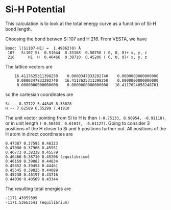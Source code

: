 # Si-H Potential

This calculation is to look at the total energy curve as a function of Si-H bond length.

Choosing the bond betwen Si 107 and H 216. From VESTA, we have
```
Bond: l(Si107-H1) =  1.49062(0) Å
 107   Si107 Si  0.51044  0.33168  0.50758 ( 0, 0, 0)+ x, y, z
 216      H1  H  0.46466  0.38710  0.45206 ( 0, 0, 0)+ x, y, z
```

The lattice vectors are
```
    16.4117625311398250    0.0000347833292740    0.0000000000000000
     0.0000347833292740   16.4117625311398250    0.0000000000000000
     0.0000000000000000    0.0000000000000000   16.4117624058248701
```
so the cartesian coordinates are 
```
Si -- 8.37722 5.44345 8.33028
H -- 7.62589 6.35299 7.41910
```

The unit vector pointing from Si to H is then `(-0.75133, 0.90954, -0.91118)`, or in unit length `(-0.50403, 0.61017, -0.61127)`. Going to consider 3 positions of the H closer to Si and 5 positions further out. All positions of the H atom in direct coordinates are
```
0.47387 0.37595 0.46323
0.47080 0.37966 0.45951
0.46773 0.38338 0.45579
0.46466 0.38710 0.45206 (equilibrium)
0.46159 0.39082 0.44834
0.45852 0.39454 0.44461
0.45545 0.39825 0.44089
0.45238 0.40197 0.43716
0.44930 0.40569 0.43344
```

The resulting total energies are 
```
-1171.43959399
-1171.53663541 (equilibrium)
```
